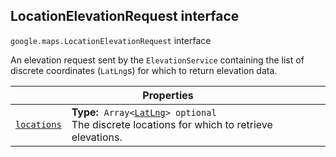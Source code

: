 
<devsite-heading text=" LocationElevationRequest interface" for="LocationElevationRequest" level="h2" link="" toc="" back-to-top=""><h2 id="LocationElevationRequest" is-upgraded="">LocationElevationRequest interface </h2></devsite-heading>
<p>
<code translate="no" dir="ltr"><span itemprop="path">google.maps</span>.<span itemprop="name">LocationElevationRequest</span></code>
interface
</p>
<p>An elevation request sent by the <code translate="no" dir="ltr">ElevationService</code> containing the list of discrete coordinates (<code translate="no" dir="ltr">LatLng</code>s) for which to return elevation data.</p>
<div class="devsite-table-wrapper"><table class="properties responsive" summary="interface LocationElevationRequest - Properties">
<thead>
<tr><th colspan="2">Properties</th>
</tr></thead>
<tbody>
<tr id="LocationElevationRequest.locations">
<td itemprop="property"><code translate="no" dir="ltr"><a class="secret-link" href="#LocationElevationRequest.locations"><span>locations</span></a></code></td>
<td><div><strong>Type:</strong>&nbsp; <code translate="no" dir="ltr">Array&lt;<a href="LatLng.md">LatLng</a>&gt; <span class="optional-type-annotation">optional</span></code></div>
<div class="desc">The discrete locations for which to retrieve elevations.</div></td>
</tr>
</tbody>
</table></div>
<script src="replace_links.js"></script>
